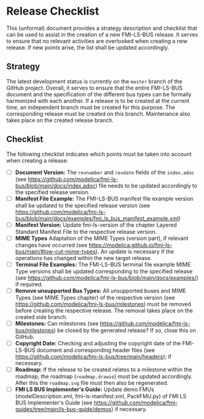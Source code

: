 # Release Checklist
This (unformal) document provides a strategy description and checklist that can be used to assist in the creation of a new FMI-LS-BUS release.
It serves to ensure that no relevant activities are overlooked when creating a new release.
If new points arise, the list shall be updated accordingly.

## Strategy
The latest development status is currently on the `master` branch of the GitHub project.
Overall, it serves to ensure that the entire FMI-LS-BUS document and the specification of the different bus types can be formally harmonized with each another.
If a release is to be created at the current time, an independent branch must be created for this purpose.
The corresponding release must be created on this branch.
Maintenance also takes place on the created release branch.

## Checklist
The following checklist indicates which points must be taken into account when creating a release:

* [ ] **Document Version:** The `revnumber` and `revdate` fields of the `index.adoc` (see https://github.com/modelica/fmi-ls-bus/blob/main/docs/index.adoc) file needs to be updated accordingly to the specified release version. 
* [ ] **Manifest File Example:** The FMI-LS-BUS manifest file example version shall be updated to the specified release version (see https://github.com/modelica/fmi-ls-bus/blob/main/docs/examples/fmi_ls_bus_manifest_example.xml)
* [ ] **Manifest Version:** Update fmi-ls-version of the chapter Layered Standard Manifest File to the respective release version.
* [ ] **MIME Types** Adaptation of the MIME Types (version part), if relevant changes have occurred (see https://modelica.github.io/fmi-ls-bus/main/#low-cut-mime-types).
An update is necessary if the operations has changed within the new target release.
* [ ] **Terminal File Examples:** The FMI-LS-BUS terminal file example MIME Type versions shall be updated corresponding to the specified release (see https://github.com/modelica/fmi-ls-bus/blob/main/docs/examples/) if required.
* [ ] **Remove unsupported Bus Types:** All unsupported buses and MIME Types (see MIME Types chapter) of the respective version (see https://github.com/modelica/fmi-ls-bus/milestones) must be removed before creating the respective release.
The removal takes place on the created side branch.
* [ ] **Milestones:** Can milestones (see https://github.com/modelica/fmi-ls-bus/milestones) be closed by the generated release? If so, close this on GitHub.
* [ ] **Copyright Date:** Checking and adjusting the copyright date of the FMI-LS-BUS document and corresponding header files (see https://github.com/modelica/fmi-ls-bus/tree/main/headers); if necessary.
* [ ] **Roadmap:** If the release to be created relates to a milestone within the roadmap, the roadmap (`roadmap.drawio`) must be updated accordingly.
After this the `roadmap.svg` file must then also be regenerated.
* [ ] **FMI LS BUS Implementer's Guide:** Update demo FMUs (modelDescription.xml, fmi-ls-manifest.xml, PackFMU.py) of FMI LS BUS Implementer's Guide (see https://github.com/modelica/fmi-guides/tree/main/ls-bus-guide/demos) if necessary.
